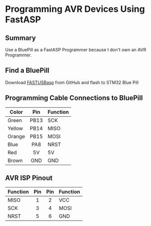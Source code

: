 # Programming AVR Devices Using FastASP

## Summary
Use a BluePill as a FastASP Programmer because I don't own an AVR Programmer.

## Find a BluePill

Download [FASTUSBasp](https://github.com/amitesh-singh/FASTUSBasp) from GitHub
and flash to STM32 Blue Pill

## Programming Cable Connections to BluePill

Color  | Pin   | Function
-----  |:-----:| -----
Green  | PB13  | SCK
Yellow | PB14  | MISO
Orange | PB15  | MOSI
Blue   | PA8   | NRST
Red    | 5V    | 5V
Brown  | GND   | GND


## AVR ISP Pinout
Function | Pin      | Pin   | Function
-----    |:-----:   |:-----:| -----
MISO     |    1     |   2   | VCC
SCK      |    3     |   4   | MOSI
NRST     |    5     |   6   | GND
